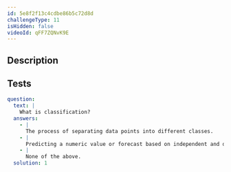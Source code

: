 ```yaml
---
id: 5e8f2f13c4cdbe86b5c72d8d
challengeType: 11
isHidden: false
videoId: qFF7ZQNvK9E
---
```


## Description

<section id='description'>
</section>

## Tests

<section id='tests'>

```yml
question:
  text: |
    What is classification?
  answers:
    - |
      The process of separating data points into different classes.
    - |
      Predicting a numeric value or forecast based on independent and dependent variables.
    - |
      None of the above.
  solution: 1
```

</section>
